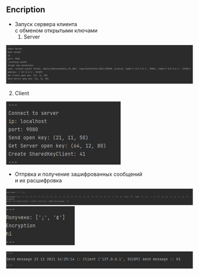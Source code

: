 Encription
---

- Запуск сервера  клиента\
с обменом открытыми ключами
  1. Server


![](img/img.png)

  2. Client


![](img/img_1.png)

- Отпрвка и получение зашифрованных сообщений \
и их расшифровка


![](img/img_2.png)
![](img/img_3.png)


![](img/img_4.png)
